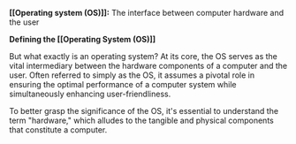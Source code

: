 **[[Operating system (OS)]]:** The interface between computer hardware and the user

**Defining the [[Operating System (OS)]]**

But what exactly is an operating system? At its core, the OS serves as the vital intermediary between the hardware components of a computer and the user. Often referred to simply as the OS, it assumes a pivotal role in ensuring the optimal performance of a computer system while simultaneously enhancing user-friendliness. 

To better grasp the significance of the OS, it's essential to understand the term "hardware," which alludes to the tangible and physical components that constitute a computer.